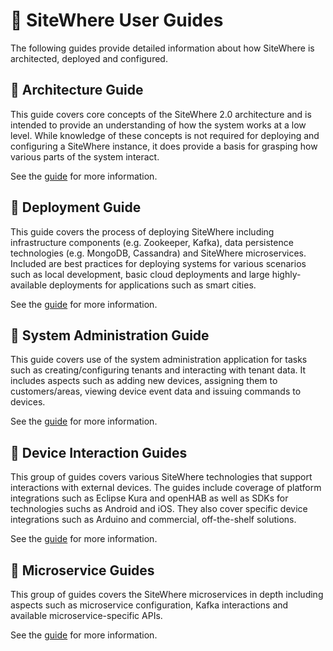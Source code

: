 # :book: SiteWhere User Guides

<Seo/>

The following guides provide detailed information about how SiteWhere is
architected, deployed and configured.

## :book: Architecture Guide

This guide covers core concepts of the SiteWhere 2.0 architecture and is intended
to provide an understanding of how the system works at a low level. While knowledge
of these concepts is not required for deploying and configuring a SiteWhere instance,
it does provide a basis for grasping how various parts of the system interact.

See the [guide](./architecture/) for more information.

## :book: Deployment Guide

This guide covers the process of deploying SiteWhere including
infrastructure components (e.g. Zookeeper, Kafka), data persistence
technologies (e.g. MongoDB, Cassandra) and SiteWhere microservices.
Included are best practices for deploying systems for various scenarios
such as local development, basic cloud deployments and large
highly-available deployments for applications such as smart cities.

See the [guide](./deployment/) for more information.

## :book: System Administration Guide

This guide covers use of the system administration application
for tasks such as creating/configuring tenants and interacting
with tenant data. It includes aspects such as adding new devices,
assigning them to customers/areas, viewing device event data and
issuing commands to devices.

See the [guide](./administration/) for more information.

## :book: Device Interaction Guides

This group of guides covers various SiteWhere technologies that support
interactions with external devices. The guides include coverage of
platform integrations such as Eclipse Kura and openHAB as well
as SDKs for technologies suchs as Android and iOS. They also cover
specific device integrations such as Arduino and commercial,
off-the-shelf solutions.

See the [guide](./devices/) for more information.

## :book: Microservice Guides

This group of guides covers the SiteWhere microservices in depth including
aspects such as microservice configuration, Kafka interactions and available
microservice-specific APIs.

See the [guide](./microservices/) for more information.
